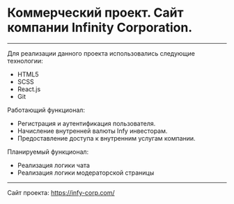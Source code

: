 # Коммерческий проект. Сайт компании Infinity Corporation.

---

Для реализации данного проекта использовались следующие технологии:

- HTML5
- SCSS
- React.js
- Git

Работающий функционал:

- Регистрация и аутентификация пользователя.
- Начисление внутренней валюты Infy инвесторам.
- Предоставление доступа к внутренним услугам компании.

Планируемый функционал:

- Реализация логики чата
- Реализация логики модераторской страницы

---

Сайт проекта: https://infy-corp.com/
